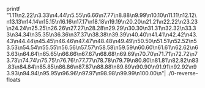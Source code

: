 printf "1.11\n2.22\n3.33\n4.44\n5.55\n6.66\n7.77\n8.88\n9.99\n10.10\n11.11\n12.12\n13.13\n14.14\n15.15\n16.16\n17.17\n18.18\n19.19\n20.20\n21.21\n22.22\n23.23\n24.24\n25.25\n26.26\n27.27\n28.28\n29.29\n30.30\n31.31\n32.32\n33.33\n34.34\n35.35\n36.36\n37.37\n38.38\n39.39\n40.40\n41.41\n42.42\n43.43\n44.44\n45.45\n46.46\n47.47\n48.48\n49.49\n50.50\n51.51\n52.52\n53.53\n54.54\n55.55\n56.56\n57.57\n58.58\n59.59\n60.60\n61.61\n62.62\n63.63\n64.64\n65.65\n66.66\n67.67\n68.68\n69.69\n70.70\n71.71\n72.72\n73.73\n74.74\n75.75\n76.76\n77.77\n78.78\n79.79\n80.80\n81.81\n82.82\n83.83\n84.84\n85.85\n86.86\n87.87\n88.88\n89.89\n90.90\n91.91\n92.92\n93.93\n94.94\n95.95\n96.96\n97.97\n98.98\n99.99\n100.00\n"| ./0-reverse-floats
